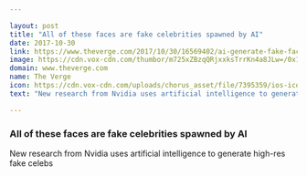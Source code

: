 ```yaml
---

layout: post
title: "All of these faces are fake celebrities spawned by AI"
date: 2017-10-30
link: https://www.theverge.com/2017/10/30/16569402/ai-generate-fake-faces-celebs-nvidia-gan
image: https://cdn.vox-cdn.com/thumbor/m725xZBzqQRjxxksTrrKn4a8JLw=/0x10:1366x725/fit-in/1200x630/cdn.vox-cdn.com/uploads/chorus_asset/file/9564905/Screen_Shot_2017_10_30_at_10.27.53_AM.png
domain: www.theverge.com
name: The Verge
icon: https://cdn.vox-cdn.com/uploads/chorus_asset/file/7395359/ios-icon.0.png
text: "New research from Nvidia uses artificial intelligence to generate high-res fake celebs"

---
```


### All of these faces are fake celebrities spawned by AI

New research from Nvidia uses artificial intelligence to generate high-res fake celebs